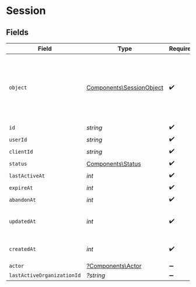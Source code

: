 # Session


## Fields

| Field                                                                                  | Type                                                                                   | Required                                                                               | Description                                                                            |
| -------------------------------------------------------------------------------------- | -------------------------------------------------------------------------------------- | -------------------------------------------------------------------------------------- | -------------------------------------------------------------------------------------- |
| `object`                                                                               | [Components\SessionObject](../../Models/Components/SessionObject.md)                   | :heavy_check_mark:                                                                     | String representing the object's type. Objects of the same type share the same value.<br/> |
| `id`                                                                                   | *string*                                                                               | :heavy_check_mark:                                                                     | N/A                                                                                    |
| `userId`                                                                               | *string*                                                                               | :heavy_check_mark:                                                                     | N/A                                                                                    |
| `clientId`                                                                             | *string*                                                                               | :heavy_check_mark:                                                                     | N/A                                                                                    |
| `status`                                                                               | [Components\Status](../../Models/Components/Status.md)                                 | :heavy_check_mark:                                                                     | N/A                                                                                    |
| `lastActiveAt`                                                                         | *int*                                                                                  | :heavy_check_mark:                                                                     | N/A                                                                                    |
| `expireAt`                                                                             | *int*                                                                                  | :heavy_check_mark:                                                                     | N/A                                                                                    |
| `abandonAt`                                                                            | *int*                                                                                  | :heavy_check_mark:                                                                     | N/A                                                                                    |
| `updatedAt`                                                                            | *int*                                                                                  | :heavy_check_mark:                                                                     | Unix timestamp of last update.<br/>                                                    |
| `createdAt`                                                                            | *int*                                                                                  | :heavy_check_mark:                                                                     | Unix timestamp of creation.<br/>                                                       |
| `actor`                                                                                | [?Components\Actor](../../Models/Components/Actor.md)                                  | :heavy_minus_sign:                                                                     | N/A                                                                                    |
| `lastActiveOrganizationId`                                                             | *?string*                                                                              | :heavy_minus_sign:                                                                     | N/A                                                                                    |